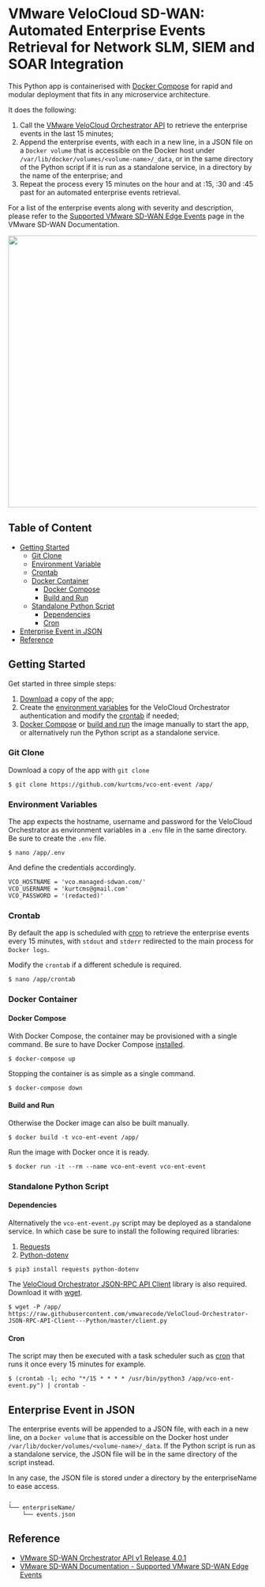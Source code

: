 # VMware VeloCloud SD-WAN: Automated Enterprise Events Retrieval for Network SLM, SIEM and SOAR Integration

This Python app is containerised with [Docker Compose](https://docs.docker.com/compose/) for rapid and modular deployment that fits in any microservice architecture.

It does the following:

1. Call the [VMware VeloCloud Orchestrator API](#reference) to retrieve the enterprise events in the last 15 minutes;
2. Append the enterprise events, with each in a new line, in a JSON file on a `Docker volume` that is accessible on the Docker host under `/var/lib/docker/volumes/<volume-name>/_data`, or in the same directory of the Python script if it is run as a standalone service, in a directory by the name of the enterprise; and
3. Repeat the process every 15 minutes on the hour and at :15, :30 and :45 past for an automated enterprise events retrieval.

For a list of the enterprise events along with severity and description, please refer to the [Supported VMware SD-WAN Edge Events](#reference) page in the VMware SD-WAN Documentation.

<img src="https://kurtcms.org/git/vco-ent-event/vco-ent-event-screenshot.png" width="550">

## Table of Content

- [Getting Started](#getting-started)
  - [Git Clone](#git-clone)
  - [Environment Variable](#environment-variables)
  - [Crontab](#crontab)
  - [Docker Container](#docker-container)
	  - [Docker Compose](#docker-compose)
	  - [Build and Run](#build-and-run)
  - [Standalone Python Script](#standalone-python-script)
    - [Dependencies](#dependencies)
    - [Cron](#cron)
- [Enterprise Event in JSON](#enterprise-event-in-json)
- [Reference](#reference)

## Getting Started

Get started in three simple steps:

1. [Download](#git-clone) a copy of the app;
2. Create the [environment variables](#environment-variables) for the VeloCloud Orchestrator authentication and modify the [crontab](#crontab) if needed;
3. [Docker Compose](#docker-compose) or [build and run](#build-and-run) the image manually to start the app, or alternatively run the Python script as a standalone service.

### Git Clone

Download a copy of the app with `git clone`
```shell
$ git clone https://github.com/kurtcms/vco-ent-event /app/
```

### Environment Variables

The app expects the hostname, username and password for the VeloCloud Orchestrator as environment variables in a `.env` file in the same directory. Be sure to create the `.env` file.

```shell
$ nano /app/.env
```

And define the credentials accordingly.

```
VCO_HOSTNAME = 'vco.managed-sdwan.com/'
VCO_USERNAME = 'kurtcms@gmail.com'
VCO_PASSWORD = '(redacted)'
```

### Crontab

By default the app is scheduled with [cron](https://crontab.guru/) to retrieve the enterprise events every 15 minutes, with `stdout` and `stderr` redirected to the main process for `Docker logs`.  

Modify the `crontab` if a different schedule is required.

```shell
$ nano /app/crontab
```

### Docker Container

#### Docker Compose

With Docker Compose, the container may be provisioned with a single command. Be sure to have Docker Compose [installed](https://docs.docker.com/compose/install/).

```shell
$ docker-compose up
```

Stopping the container is as simple as a single command.

```shell
$ docker-compose down
```

#### Build and Run

Otherwise the Docker image can also be built manually.

```shell
$ docker build -t vco-ent-event /app/
```

Run the image with Docker once it is ready.  

```shell
$ docker run -it --rm --name vco-ent-event vco-ent-event
```

### Standalone Python Script

#### Dependencies

Alternatively the `vco-ent-event.py` script may be deployed as a standalone service. In which case be sure to install the following required libraries:

1. [Requests](https://github.com/psf/requests)
2. [Python-dotenv](https://github.com/theskumar/python-dotenv)

```shell
$ pip3 install requests python-dotenv
```

The [VeloCloud Orchestrator JSON-RPC API Client](https://github.com/vmwarecode/VeloCloud-Orchestrator-JSON-RPC-API-Client---Python) library is also required. Download it with [wget](https://www.gnu.org/software/wget/).

```shell
$ wget -P /app/ https://raw.githubusercontent.com/vmwarecode/VeloCloud-Orchestrator-JSON-RPC-API-Client---Python/master/client.py
```

#### Cron

The script may then be executed with a task scheduler such as [cron](https://crontab.guru/) that runs it once every 15 minutes for example.

```shell
$ (crontab -l; echo "*/15 * * * * /usr/bin/python3 /app/vco-ent-event.py") | crontab -
```

## Enterprise Event in JSON

The enterprise events will be appended to a JSON file, with each in a new line, on a `Docker volume` that is accessible on the Docker host under `/var/lib/docker/volumes/<volume-name>/_data`. If the Python script is run as a standalone service, the JSON file will be in the same directory of the script instead.

In any case, the JSON file is stored under a directory by the enterpriseName to ease access.

```
.
└── enterpriseName/
    └── events.json
```

## Reference

- [VMware SD-WAN Orchestrator API v1 Release 4.0.1](https://code.vmware.com/apis/1045/velocloud-sdwan-vco-api)
- [VMware SD-WAN Documentation - Supported VMware SD-WAN Edge Events](https://docs.vmware.com/en/VMware-SD-WAN/4.0/VMware-SD-WAN-by-VeloCloud-Administration-Guide/GUID-0A41BC6A-5D8D-412A-BB87-A6B782997574.html)
